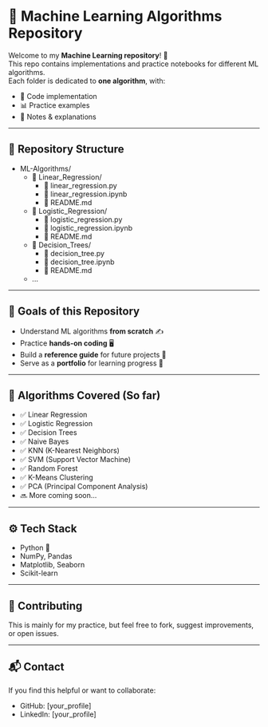 # 🧠 Machine Learning Algorithms Repository  

Welcome to my **Machine Learning repository**! 🚀  
This repo contains implementations and practice notebooks for different ML algorithms.  
Each folder is dedicated to **one algorithm**, with:  
- 📄 Code implementation  
- 📊 Practice examples  
- 📝 Notes & explanations  

---

## 📂 Repository Structure

- ML-Algorithms/  
  - 📁 Linear_Regression/  
    - 📄 linear_regression.py  
    - 📒 linear_regression.ipynb  
    - 📘 README.md  
  - 📁 Logistic_Regression/  
    - 📄 logistic_regression.py  
    - 📒 logistic_regression.ipynb  
    - 📘 README.md  
  - 📁 Decision_Trees/  
    - 📄 decision_tree.py  
    - 📒 decision_tree.ipynb  
    - 📘 README.md  
  - ...



---

## 🎯 Goals of this Repository  
- Understand ML algorithms **from scratch** ✍️  
- Practice **hands-on coding** 🖥️  
- Build a **reference guide** for future projects 📘  
- Serve as a **portfolio** for learning progress 🌟  

---

## 📌 Algorithms Covered (So far)  
- ✅ Linear Regression  
- ✅ Logistic Regression  
- ✅ Decision Trees  
- ✅ Naive Bayes  
- ✅ KNN (K-Nearest Neighbors)  
- ✅ SVM (Support Vector Machine)  
- ✅ Random Forest  
- ✅ K-Means Clustering  
- ✅ PCA (Principal Component Analysis)  
- 🔜 More coming soon...  

---

## ⚙️ Tech Stack  
- Python 🐍  
- NumPy, Pandas  
- Matplotlib, Seaborn  
- Scikit-learn  

---

## 🤝 Contributing  
This is mainly for my practice, but feel free to fork, suggest improvements, or open issues.  

---
## 📬 Contact  
If you find this helpful or want to collaborate:  
- GitHub: [your_profile]  
- LinkedIn: [your_profile]  
